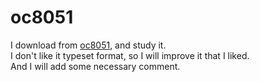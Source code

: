 # oc8051 
I download from [oc8051](http://opencores.org/project,8051), and study it.  
I don't like it typeset format, so I will improve it that I liked.  
And I will add some necessary comment.  
